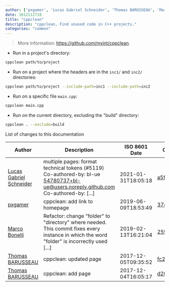 ```yaml
---
author: ['pxgamer', 'Lucas Gabriel Schneider', 'Thomas BARUSSEAU', 'Marco Bonelli']
date: 1612112718
title: "cppclean"
description: "cppclean, Find unused code in C++ projects."
categories: "common"
---
```

> More information: <https://github.com/myint/cppclean>.

- Run in a project's directory:

```bash
cppclean path/to/project
```

- Run on a project where the headers are in the `inc1/` and `inc2/` directories:

```bash
cppclean path/to/project --include-path=inc1 --include-path=inc2
```

- Run on a specific file `main.cpp`:

```bash
cppclean main.cpp
```

- Run on the current directory, excluding the "build" directory:

```bash
cppclean . --exclude=build
```
List of changes to this documentation


Author | Description | ISO 8601 Date | GitHub link
------|-----|-----|-----
[Lucas Gabriel Schneider](mailto:casdpa@gmail.com) | multiple pages: format technical tokens (#5119) Co-authored-by: bl-ue <54780737+bl-ue@users.noreply.github.com> Co-authored-by: [...] | 2021-01-31T18:05:18 | [a5fe31bc47ae](https://github.com/tldr-pages/tldr/commit/a5fe31bc47aece3efa5e66b52b3cf384f27d5d72)
[pxgamer](mailto:owzie123@gmail.com) | cppclean: add link to homepage | 2019-06-09T18:53:49 | [37408feb00dc](https://github.com/tldr-pages/tldr/commit/37408feb00dcf7f17355da89a889abaeedf2d693)
[Marco Bonelli](mailto:mb5.marcob@gmail.com) | Refactor: change "folder" to "directory" where needed. This commit fixes every instance in which the word "folder" is incorrectly used [...] | 2019-02-13T16:21:04 | [2599a6de483a](https://github.com/tldr-pages/tldr/commit/2599a6de483a70601ab17b29e0f18a5a8bdcaa12)
[Thomas BARUSSEAU](mailto:Thomas.BARUSSEAU@ingenico.com) | cppclean: updated page | 2017-12-05T09:35:52 | [fc26f34a0b43](https://github.com/tldr-pages/tldr/commit/fc26f34a0b43fe3922ebcf2667844dd08c2c871f)
[Thomas BARUSSEAU](mailto:Thomas.BARUSSEAU@ingenico.com) | cppclean: add page | 2017-12-04T16:05:17 | [d2040640dcec](https://github.com/tldr-pages/tldr/commit/d2040640dcecf2653d5308a20fe698dc11d83f72)

